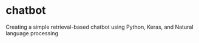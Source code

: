 # chatbot
Creating a simple retrieval-based chatbot using Python, Keras, and Natural language processing
